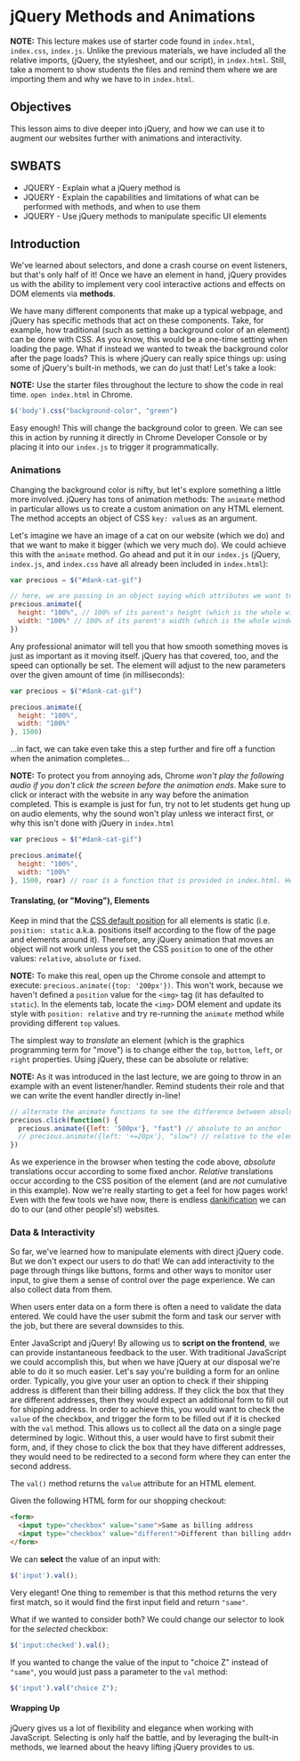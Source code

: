 # jQuery Methods and Animations

**NOTE:** This lecture makes use of starter code found in `index.html`,
`index.css`, `index.js`. Unlike the previous materials, we have included all the
relative imports, (jQuery, the stylesheet, and our script), in `index.html`.
Still, take a moment to show students the files and remind them where we are
importing them and why we have to in `index.html`. 


## Objectives

This lesson aims to dive deeper into jQuery, and how we can use it to augment
our websites further with animations and interactivity. 


## SWBATS

+ JQUERY - Explain what a jQuery method is
+ JQUERY - Explain the capabilities and limitations of what can be performed with methods, and when to use them
+ JQUERY - Use jQuery methods to manipulate specific UI elements


## Introduction

We've learned about selectors, and done a crash course on event listeners, but
that's only half of it! Once we have an element in hand, jQuery provides us with
the ability to implement very cool interactive actions and effects on DOM
elements via **methods**.

We have many different components that make up a typical webpage, and jQuery has
specific methods that act on these components. Take, for example, how
traditional (such as setting a background color of an element) can be done with
CSS. As you know, this would be a one-time setting when loading the page. What
if instead we wanted to tweak the background color after the page loads? This is
where jQuery can really spice things up: using some of jQuery's built-in
methods, we can do just that! Let's take a look:

**NOTE:** Use the starter files throughout the lecture to show the code in real time. `open index.html` in Chrome.

```js
$('body').css("background-color", "green")
```

Easy enough! This will change the background color to green. We can see this in
action by running it directly in Chrome Developer Console or by placing it into
our `index.js` to trigger it programmatically.  


### Animations

Changing the background color is nifty, but let's explore something a little
more involved. jQuery has tons of animation methods: The `animate` method in
particular allows us to create a custom animation on any HTML element. The
method accepts an object of CSS `key: value`s as an argument.

Let's imagine we have an image of a cat on our website (which we do) and that we
want to make it bigger (which we very much do). We could achieve this with the
`animate` method. Go ahead and put it in our `index.js` (jQuery, `index.js`, and
`index.css` have all already been included in `index.html`):

```js
var precious = $("#dank-cat-gif")

// here, we are passing in an object saying which attributes we want to change to what values
precious.animate({
  height: "100%", // 100% of its parent's height (which is the whole window)
  width: "100%" // 100% of its parent's width (which is the whole window)
})
```

Any professional animator will tell you that how smooth something moves is just
as important as it moving itself. jQuery has that covered, too, and the speed
can optionally be set. The element will adjust to the new parameters over the
given amount of time (in milliseconds):

```js
var precious = $("#dank-cat-gif")

precious.animate({
  height: "100%", 
  width: "100%" 
}, 1500)
```

 ...in fact, we can take even take this a step further and fire off a function
when the animation completes...

**NOTE:** To protect you from annoying ads, Chrome _won't play the following
audio if you don't click the screen before the animation ends_. Make sure to
click or interact with the website in any way before the animation completed.
This is example is just for fun, try not to let students get hung up on audio
elements, why the sound won't play unless we interact first, or why this isn't
done with jQuery in `index.html`

```js
var precious = $("#dank-cat-gif")

precious.animate({
  height: "100%", 
  width: "100%" 
}, 1500, roar) // roar is a function that is provided in index.html. Here, we are using it as a callback that is invoked once jQuery says "alright! the animation is complete!"
```


#### Translating, (or "Moving"), Elements

Keep in mind that the [CSS default position][css-position] for all elements is
static (i.e. `position: static` a.k.a. positions itself according to the flow of
the page and elements around it). Therefore, any jQuery animation that moves an
object will not work unless you set the CSS `position` to one of the other
values: `relative`, `absolute` or `fixed`.

**NOTE:** To make this real, open up the Chrome console and attempt to execute: 
`precious.animate({top: '200px'})`. This won't work, because we haven't defined
a `position` value for the `<img>` tag (it has defaulted to `static`). In the
elements tab, locate the `<img>` DOM element and update its style with 
`position: relative` and try re-running the `animate` method while providing
different `top` values.

The simplest way to _translate_ an element (which is the graphics programming
term for "move") is to change either the `top`, `bottom`, `left`, or `right`
properties. Using jQuery, these can be absolute or relative:

**NOTE:** As it was introduced in the last lecture, we are going to throw in an
example with an event listener/handler. Remind students their role and that we
can write the event handler directly in-line!

```js
// alternate the animate functions to see the difference between absolute and relative translations
precious.click(function() {
  precious.animate({left: '500px'}, "fast") // absolute to an anchor
  // precious.animate({left: '+=20px'}, "slow") // relative to the elements current position
})
```

As we experience in the browser when testing the code above, _absolute_
translations occur according to some fixed anchor. _Relative_ translations occur
according to the CSS position of the element (and are _not_ cumulative in this
example). Now we're really starting to get a feel for how pages work! Even with
the few tools we have now, there is endless [dankification][dankification] we
can do to our (and other people's!) websites.


### Data & Interactivity

So far, we've learned how to manipulate elements with direct jQuery code. But we
don't expect our users to do that! We can add interactivity to the page through
things like buttons, forms and other ways to monitor user input, to give them a
sense of control over the page experience. We can also collect data from them.

When users enter data on a form there is often a need to validate the data
entered. We could have the user submit the form and task our server with the
job, but there are several downsides to this.

Enter JavaScript and jQuery! By allowing us to **script on the frontend**, we
can provide instantaneous feedback to the user. With traditional JavaScript we
could accomplish this, but when we have jQuery at our disposal we're able to do
it so much easier. Let's say you're building a form for an online order.
Typically, you give your user an option to check if their shipping address is
different than their billing address. If they click the box that they are
different addresses, then they would expect an additional form to fill out for
shipping address. In order to achieve this, you would want to check the `value`
of the checkbox, and trigger the form to be filled out if it is checked with the
`val` method. This allows us to collect all the data on a single page determined
by logic.  Without this, a user would have to first submit their form, and, if
they chose to click the box that they have different addresses, they would need
to be redirected to a second form where they can enter the second address.

The `val()` method returns the `value` attribute for an HTML element.

Given the following HTML form for our shopping checkout:

```html
<form>
  <input type="checkbox" value="same">Same as billing address
  <input type="checkbox" value="different">Different than billing address
</form>
```

We can **select** the value of an input with:
```js
$('input').val();
```

Very elegant! One thing to remember is that this method returns the very first
match, so it would find the first input field and return `"same"`.

What if we wanted to consider both? We could change our selector to look for the
*selected* checkbox:

```js
$('input:checked').val();
```

If you wanted to change the value of the input to "choice Z" instead of
`"same"`, you would just pass a parameter to the `val` method:

```js
$('input').val("choice Z");
```



#### Wrapping Up

jQuery gives us a lot of flexibility and elegance when working with
JavaScript. Selecting is only half the battle, and by leveraging the built-in
methods, we learned about the heavy lifting jQuery provides to us. 

[css-position]: https://www.w3schools.com/css/css_positioning.asp
[dankification]: https://www.urbandictionary.com/define.php?term=dankify

